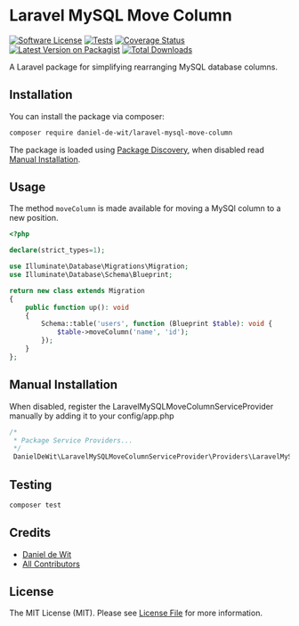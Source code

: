 # Laravel MySQL Move Column

[![Software License](https://img.shields.io/badge/license-MIT-brightgreen.svg?style=flat-square)](LICENSE.md)
[![Tests](https://github.com/daniel-de-wit/laravel-mysql-move-column/actions/workflows/tests.yml/badge.svg)](https://github.com/daniel-de-wit/laravel-mysql-move-column/actions/workflows/tests.yml)
[![Coverage Status](https://coveralls.io/repos/github/daniel-de-wit/laravel-mysql-move-column/badge.svg?branch=main&kill_cache=1)](https://coveralls.io/github/daniel-de-wit/laravel-mysql-move-column?branch=main)
[![Latest Version on Packagist](https://img.shields.io/packagist/v/daniel-de-wit/laravel-mysql-move-column.svg?style=flat-square)](https://packagist.org/packages/daniel-de-wit/laravel-mysql-move-column)
[![Total Downloads](https://img.shields.io/packagist/dt/daniel-de-wit/laravel-mysql-move-column.svg?style=flat-square)](https://packagist.org/packages/daniel-de-wit/laravel-mysql-move-column)

A Laravel package for simplifying rearranging MySQL database columns.

## Installation

You can install the package via composer:

```bash
composer require daniel-de-wit/laravel-mysql-move-column
```

The package is loaded using [Package Discovery](https://laravel.com/docs/8.x/packages#package-discovery), when disabled read [Manual Installation](#manual-installation).

## Usage

The method `moveColumn` is made available for moving a MySQl column to a new position. 

```php
<?php

declare(strict_types=1);

use Illuminate\Database\Migrations\Migration;
use Illuminate\Database\Schema\Blueprint;

return new class extends Migration
{
    public function up(): void
    {
        Schema::table('users', function (Blueprint $table): void {
            $table->moveColumn('name', 'id');
        });
    }
};
```

## Manual Installation

When disabled, register the LaravelMySQLMoveColumnServiceProvider manually by adding it to your config/app.php

```php
/*
 * Package Service Providers...
 */
 DanielDeWit\LaravelMySQLMoveColumnServiceProvider\Providers\LaravelMySQLMoveColumnServiceProvider::class,
```

## Testing

```bash
composer test
```

## Credits

- [Daniel de Wit](https://github.com/daniel-de-wit)
- [All Contributors](../../contributors)

## License

The MIT License (MIT). Please see [License File](LICENSE.md) for more information.
